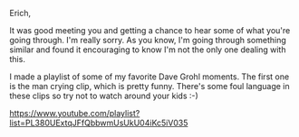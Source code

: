 Erich, 

It was good meeting you and getting a chance to hear some of what you're going through. I'm really sorry. As you know, I'm going through something similar and found it encouraging to know I'm not the only one dealing with this. 

I made a playlist of some of my favorite Dave Grohl moments. The first one is the man crying clip, which is pretty funny. There's some foul language in these clips so try not to watch around your kids :-)

https://www.youtube.com/playlist?list=PL380UExtqJFfQbbwmUsUkU04iKc5iV035

